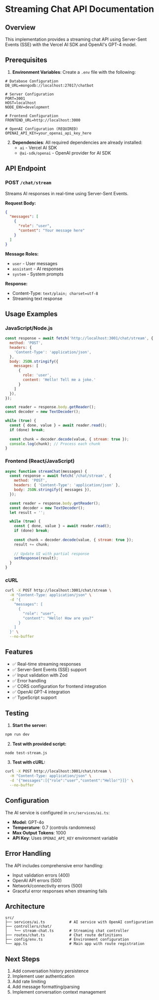 # Streaming Chat API Documentation

## Overview

This implementation provides a streaming chat API using Server-Sent Events (SSE) with the Vercel AI SDK and OpenAI's GPT-4 model.

## Prerequisites

1. **Environment Variables**: Create a `.env` file with the following:

```env
# Database Configuration
DB_URL=mongodb://localhost:27017/chatbot

# Server Configuration
PORT=3001
HOST=localhost
NODE_ENV=development

# Frontend Configuration
FRONTEND_URL=http://localhost:3000

# OpenAI Configuration (REQUIRED)
OPENAI_API_KEY=your_openai_api_key_here
```

2. **Dependencies**: All required dependencies are already installed:
   - `ai` - Vercel AI SDK
   - `@ai-sdk/openai` - OpenAI provider for AI SDK

## API Endpoint

### POST `/chat/stream`

Streams AI responses in real-time using Server-Sent Events.

**Request Body:**
```json
{
  "messages": [
    {
      "role": "user",
      "content": "Your message here"
    }
  ]
}
```

**Message Roles:**
- `user` - User messages
- `assistant` - AI responses  
- `system` - System prompts

**Response:**
- Content-Type: `text/plain; charset=utf-8`
- Streaming text response

## Usage Examples

### JavaScript/Node.js
```javascript
const response = await fetch('http://localhost:3001/chat/stream', {
  method: 'POST',
  headers: {
    'Content-Type': 'application/json',
  },
  body: JSON.stringify({
    messages: [
      {
        role: 'user',
        content: 'Hello! Tell me a joke.'
      }
    ]
  }),
});

const reader = response.body.getReader();
const decoder = new TextDecoder();

while (true) {
  const { done, value } = await reader.read();
  if (done) break;
  
  const chunk = decoder.decode(value, { stream: true });
  console.log(chunk); // Process each chunk
}
```

### Frontend (React/JavaScript)
```javascript
async function streamChat(messages) {
  const response = await fetch('/chat/stream', {
    method: 'POST',
    headers: { 'Content-Type': 'application/json' },
    body: JSON.stringify({ messages }),
  });

  const reader = response.body.getReader();
  const decoder = new TextDecoder();
  let result = '';

  while (true) {
    const { done, value } = await reader.read();
    if (done) break;
    
    const chunk = decoder.decode(value, { stream: true });
    result += chunk;
    
    // Update UI with partial response
    setResponse(result);
  }
}
```

### cURL
```bash
curl -X POST http://localhost:3001/chat/stream \
  -H "Content-Type: application/json" \
  -d '{
    "messages": [
      {
        "role": "user",
        "content": "Hello! How are you?"
      }
    ]
  }' \
  --no-buffer
```

## Features

- ✅ Real-time streaming responses
- ✅ Server-Sent Events (SSE) support
- ✅ Input validation with Zod
- ✅ Error handling
- ✅ CORS configuration for frontend integration
- ✅ OpenAI GPT-4 integration
- ✅ TypeScript support

## Testing

1. **Start the server:**
```bash
npm run dev
```

2. **Test with provided script:**
```bash
node test-stream.js
```

3. **Test with cURL:**
```bash
curl -X POST http://localhost:3001/chat/stream \
  -H "Content-Type: application/json" \
  -d '{"messages":[{"role":"user","content":"Hello!"}]}' \
  --no-buffer
```

## Configuration

The AI service is configured in `src/services/ai.ts`:

- **Model**: GPT-4o
- **Temperature**: 0.7 (controls randomness)
- **Max Output Tokens**: 1000
- **API Key**: Uses `OPENAI_API_KEY` environment variable

## Error Handling

The API includes comprehensive error handling:

- Input validation errors (400)
- OpenAI API errors (500)
- Network/connectivity errors (500)
- Graceful error responses when streaming fails

## Architecture

```
src/
├── services/ai.ts           # AI service with OpenAI configuration
├── controllers/chat/
│   └── stream-chat.ts       # Streaming chat controller
├── routes/chat.ts           # Chat route definitions
├── config/env.ts            # Environment configuration
└── app.ts                   # Main app with route registration
```

## Next Steps

1. Add conversation history persistence
2. Implement user authentication
3. Add rate limiting
4. Add message formatting/parsing
5. Implement conversation context management
